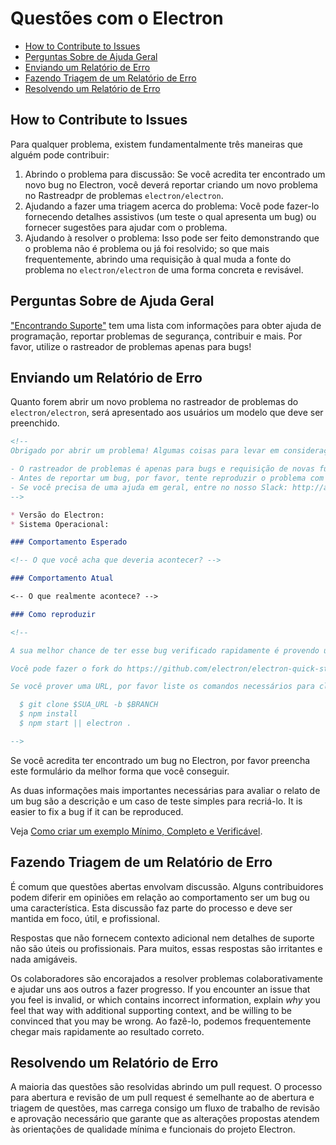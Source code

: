 # Questões com o Electron

* [How to Contribute to Issues](#how-to-contribute-to-issues)
* [Perguntas Sobre de Ajuda Geral](#asking-for-general-help)
* [Enviando um Relatório de Erro](#submitting-a-bug-report)
* [Fazendo Triagem de um Relatório de Erro](#triaging-a-bug-report)
* [Resolvendo um Relatório de Erro](#resolving-a-bug-report)

## How to Contribute to Issues

Para qualquer problema, existem fundamentalmente três maneiras que alguém pode contribuir:

1. Abrindo o problema para discussão: Se você acredita ter encontrado um novo bug no Electron, você deverá reportar criando um novo problema no Rastreadpr de problemas `electron/electron`.
2. Ajudando a fazer uma triagem acerca do problema: Você pode fazer-lo fornecendo detalhes assistivos (um teste o qual apresenta um bug) ou fornecer sugestões para ajudar com o problema.
3. Ajudando à resolver o problema: Isso pode ser feito demonstrando que o problema não é problema ou já foi resolvido; so que mais frequentemente, abrindo uma requisição à qual muda a fonte do problema no `electron/electron` de uma forma concreta e revisável.

## Perguntas Sobre de Ajuda Geral

["Encontrando Suporte"](../tutorial/support.md#finding-support) tem uma lista com informações para obter ajuda de programação, reportar problemas de segurança, contribuir e mais. Por favor, utilize o rastreador de problemas apenas para bugs!

## Enviando um Relatório de Erro

Quanto forem abrir um novo problema no rastreador de problemas do `electron/electron`, será apresentado aos usuários um modelo que deve ser preenchido.

```markdown
<!--
Obrigado por abrir um problema! Algumas coisas para levar em consideração:

- O rastreador de problemas é apenas para bugs e requisição de novas funcionalidades.
- Antes de reportar um bug, por favor, tente reproduzir o problema com a versão mais recente do Electron.
- Se você precisa de uma ajuda em geral, entre no nosso Slack: http://atom-slack.herokuapp.com
-->

* Versão do Electron:
* Sistema Operacional:

### Comportamento Esperado

<!-- O que você acha que deveria acontecer? -->

### Comportamento Atual

<-- O que realmente acontece? -->

### Como reproduzir

<!--

A sua melhor chance de ter esse bug verificado rapidamente é provendo um REPOSITÓRIO que possa ser clonado e executado.

Você pode fazer o fork do https://github.com/electron/electron-quick-start e incluir um link para o branch com suas alterações.

Se você prover uma URL, por favor liste os comandos necessários para clonar/instalar/rodar o seu repositório. Por exemplo:

  $ git clone $SUA_URL -b $BRANCH
  $ npm install
  $ npm start || electron .

-->
```

Se você acredita ter encontrado um bug no Electron, por favor preencha este formulário da melhor forma que você conseguir.

As duas informações mais importantes necessárias para avaliar o relato de um bug são a descrição e um caso de teste simples para recriá-lo. It is easier to fix a bug if it can be reproduced.

Veja [Como criar um exemplo Mínimo, Completo e Verificável](https://stackoverflow.com/help/mcve).

## Fazendo Triagem de um Relatório de Erro

É comum que questões abertas envolvam discussão. Alguns contribuidores podem diferir em opiniões em relação ao comportamento ser um bug ou uma característica. Esta discussão faz parte do processo e deve ser mantida em foco, útil, e profissional.

Respostas que não fornecem contexto adicional nem detalhes de suporte não são úteis ou profissionais. Para muitos, essas respostas são irritantes e nada amigáveis.

Os colaboradores são encorajados a resolver problemas colaborativamente e ajudar uns aos outros a fazer progresso. If you encounter an issue that you feel is invalid, or which contains incorrect information, explain *why* you feel that way with additional supporting context, and be willing to be convinced that you may be wrong. Ao fazê-lo, podemos frequentemente chegar mais rapidamente ao resultado correto.

## Resolvendo um Relatório de Erro

A maioria das questões são resolvidas abrindo um pull request. O processo para abertura e revisão de um pull request é semelhante ao de abertura e triagem de questões, mas carrega consigo um fluxo de trabalho de revisão e aprovação necessário que garante que as alterações propostas atendem às orientações de qualidade mínima e funcionais do projeto Electron.